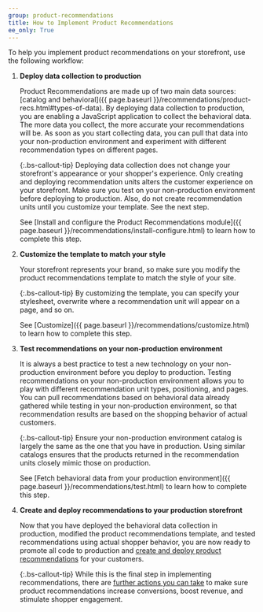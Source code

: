```yaml
---
group: product-recommendations
title: How to Implement Product Recommendations
ee_only: True
---
```


To help you implement product recommendations on your storefront, use the following workflow:

1. **Deploy data collection to production**

   Product Recommendations are made up of two main data sources: [catalog and behavioral]({{ page.baseurl }}/recommendations/product-recs.html#types-of-data). By deploying data collection to production, you are enabling a JavaScript application to collect the behavioral data. The more data you collect, the more accurate your recommendations will be. As soon as you start collecting data, you can pull that data into your non-production environment and experiment with different recommendation types on different pages.

   {:.bs-callout-tip}
   Deploying data collection does not change your storefront's appearance or your shopper's experience. Only creating and deploying recommendation units alters the customer experience on your storefront. Make sure you test on your non-production environment before deploying to production. Also, do not create recommendation units until you customize your template. See the next step.

   See [Install and configure the Product Recommendations module]({{ page.baseurl }}/recommendations/install-configure.html) to learn how to complete this step.

1. **Customize the template to match your style**

   Your storefront represents your brand, so make sure you modify the product recommendations template to match the style of your site.

   {:.bs-callout-tip}
   By customizing the template, you can specify your stylesheet, overwrite where a recommendation unit will appear on a page, and so on.

   See [Customize]({{ page.baseurl }}/recommendations/customize.html) to learn how to complete this step.

1. **Test recommendations on your non-production environment**

   It is always a best practice to test a new technology on your non-production environment before you deploy to production. Testing recommendations on your non-production environment allows you to play with different recommendation unit types, positioning, and pages. You can pull recommendations based on behavioral data already gathered while testing in your non-production environment, so that recommendation results are based on the shopping behavior of actual customers.

   {:.bs-callout-tip}
   Ensure your non-production environment catalog is largely the same as the one that you have in production. Using similar catalogs ensures that the products returned in the recommendation units closely mimic those on production.

   See [Fetch behavioral data from your production environment]({{ page.baseurl }}/recommendations/test.html) to learn how to complete this step.

1. **Create and deploy recommendations to your production storefront**

   Now that you have deployed the behavioral data collection in production, modified the product recommendations template, and tested recommendations using actual shopper behavior, you are now ready to promote all code to production and [create and deploy product recommendations](https://docs.magento.com/user-guide/marketing/create-new-rec.html) for your customers.

   {:.bs-callout-tip}
   While this is the final step in implementing recommendations, there are [further actions you can take](https://docs.magento.com/user-guide/marketing/recommendation-best-practices.html) to make sure product recommendations increase conversions, boost revenue, and stimulate shopper engagement.
